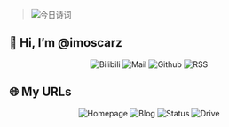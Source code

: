 > ![今日诗词](https://v2.jinrishici.com/one.svg)

<h2>👋 Hi, I’m @imoscarz</h2>
<div align=center>
  <a herf="https://space.bilibili.com/520436174"><img src="https://img.shields.io/badge/Bilibili-imoscarz-blue?style=social&logo=bilibili" alt="Bilibili" /></a>
  <a herf="mailto:admin@imoscarz.eu.org"><img src="https://img.shields.io/badge/Mail-admin@imoscarz.eu.org-blue?style=social&logo=gmail" alt="Mail" /></a>
  <a herf="https://github.com/imoscarz"><img src="https://img.shields.io/badge/Github-imoscarz-black?style=social&logo=github" alt="Github" /></a>
  <a herf="https://blog.imoscarz.eu.org/atom.xml"><img src="https://img.shields.io/badge/RSS-atom.xml-black?style=social&logo=RSS" alt="RSS" /></a>
</div>

<h2>🌐 My URLs</h2>
<div align=center>
  <a herf="https://imoscarz.eu.org"><img src="https://img.shields.io/website?down_color=lightgrey&down_message=offline&style=for-the-badge&up_color=orange&up_message=online&label=HOME&url=https://imoscarz.eu.org" alt="Homepage" /></a>
  <a herf="https://blog.imoscarz.eu.org"><img src="https://img.shields.io/website?down_color=lightgrey&down_message=offline&style=for-the-badge&up_color=green&up_message=online&label=BLOG&url=https://blog.imoscarz.eu.org" alt="Blog" /></a>
  <a herf="https://status.imoscarz.eu.org"><img src="https://img.shields.io/website?down_color=lightgrey&down_message=offline&style=for-the-badge&up_color=yellow&up_message=online&label=STATUS&url=https://status.imoscarz.eu.org" alt="Status" /></a>
  <a herf="https://drive.imoscarz.eu.org"><img src="https://img.shields.io/website?down_color=lightgrey&down_message=offline&style=for-the-badge&up_color=blue&up_message=online&label=HOME&url=https://drive.imoscarz.eu.org" alt="Drive" /></a>
</div>
